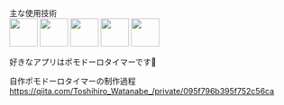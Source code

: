 主な使用技術  
<img src="https://user-images.githubusercontent.com/79039863/128345847-354fb50a-23a7-4227-a77c-de140f26d6e0.png" width=50>
<img src="https://user-images.githubusercontent.com/79039863/128346448-a27347ff-f2fd-4e3d-aec2-1bc3111dac72.png" width=50>
<img src="https://user-images.githubusercontent.com/79039863/128346459-bb9a9859-effb-489c-ad54-27f04bd0865f.png" width=50>
<img src="https://user-images.githubusercontent.com/79039863/128346462-e3dcbb34-3d64-4e48-b2a3-3457fc5f2e2a.png" width=50>
<img src="https://user-images.githubusercontent.com/79039863/128346467-d8682cec-bd51-4fcc-9616-aea7a6d3fcd6.png" width=50>

好きなアプリはポモドーロタイマーです🍅

自作ポモドーロタイマーの制作過程  
https://qiita.com/Toshihiro_Watanabe_/private/095f796b395f752c56ca
